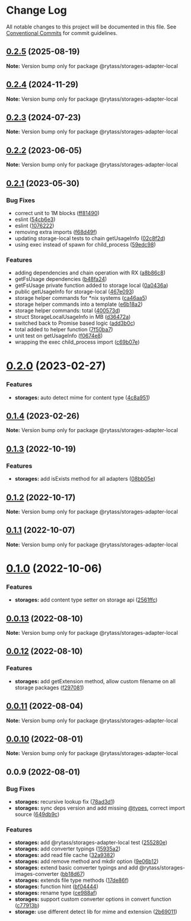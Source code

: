 # Change Log

All notable changes to this project will be documented in this file.
See [Conventional Commits](https://conventionalcommits.org) for commit guidelines.

## [0.2.5](https://github.com/Rytass/Utils/compare/@rytass/storages-adapter-local@0.2.4...@rytass/storages-adapter-local@0.2.5) (2025-08-19)

**Note:** Version bump only for package @rytass/storages-adapter-local

## [0.2.4](https://github.com/Rytass/Utils/compare/@rytass/storages-adapter-local@0.2.3...@rytass/storages-adapter-local@0.2.4) (2024-11-29)

**Note:** Version bump only for package @rytass/storages-adapter-local

## [0.2.3](https://github.com/Rytass/Utils/compare/@rytass/storages-adapter-local@0.2.2...@rytass/storages-adapter-local@0.2.3) (2024-07-23)

**Note:** Version bump only for package @rytass/storages-adapter-local

## [0.2.2](https://github.com/Rytass/Utils/compare/@rytass/storages-adapter-local@0.2.1...@rytass/storages-adapter-local@0.2.2) (2023-06-05)

**Note:** Version bump only for package @rytass/storages-adapter-local

## [0.2.1](https://github.com/Rytass/Utils/compare/@rytass/storages-adapter-local@0.2.0...@rytass/storages-adapter-local@0.2.1) (2023-05-30)

### Bug Fixes

- correct unit to 1M blocks ([ff81490](https://github.com/Rytass/Utils/commit/ff81490f52be89dc5061ee7deeb495b2940565d1))
- eslint ([54cb6e3](https://github.com/Rytass/Utils/commit/54cb6e30a4c07a8e7038154ca3c2310620bce3a4))
- eslint ([1076222](https://github.com/Rytass/Utils/commit/10762222cc673a22e852d01332c29acb85c1ee82))
- removing extra imports ([f68d49f](https://github.com/Rytass/Utils/commit/f68d49fa3e6aa0d03763481cd033c36c6a3f5287))
- updating storage-local tests to chain getUsageInfo ([02c8f2d](https://github.com/Rytass/Utils/commit/02c8f2d4f6bcb45b7959c4c358bb6fbdbc5b40da))
- using exec instead of spawn for child_process ([59edc98](https://github.com/Rytass/Utils/commit/59edc980e84899baedf5c62094aa51d668b73ba5))

### Features

- adding dependencies and chain operation with RX ([a8b86c8](https://github.com/Rytass/Utils/commit/a8b86c84ecc390ceeab1093c3c04ec057e207b91))
- getFsUsage dependencies ([b48fa24](https://github.com/Rytass/Utils/commit/b48fa2417a8d9b9f87807188876e577120eeef8b))
- getFsUsage private function added to storage local ([0a0436a](https://github.com/Rytass/Utils/commit/0a0436acb2a84091ecf779b15d15aed871a14545))
- public getUsageInfo for storage-local ([467e093](https://github.com/Rytass/Utils/commit/467e0930798e9efbb388da22795db0a701ba6ebe))
- storage helper commands for \*nix systems ([ca46aa5](https://github.com/Rytass/Utils/commit/ca46aa50a4bd2b2cc0911419ce5839a0f23eb380))
- storage helper commands into a template ([e6b18a2](https://github.com/Rytass/Utils/commit/e6b18a21f6a2dd8d91523a3dd3ccccffa54d5e1e))
- storage helper commands: total ([400573d](https://github.com/Rytass/Utils/commit/400573d26ef2f10f16d012591276755af89f35f0))
- struct StorageLocalUsageInfo in MB ([d36472a](https://github.com/Rytass/Utils/commit/d36472aa202de86ce4651e265d124fac0fb5b268))
- switched back to Promise based logic ([add3b0c](https://github.com/Rytass/Utils/commit/add3b0cf4a6c3bb987e1fe9e7ce76f96a78bb4f9))
- total added to helper function ([7f50ba7](https://github.com/Rytass/Utils/commit/7f50ba7ab8d92ebf6eed86eb629adf0870bbd691))
- unit test on getUsageInfo ([f0674e8](https://github.com/Rytass/Utils/commit/f0674e8a83ec32067a2d2c5bdf521ba9d0f2ab2c))
- wrapping the exec child_process import ([c69b07e](https://github.com/Rytass/Utils/commit/c69b07e55df292a12b64d8f9d83a88f9072b963a))

# [0.2.0](https://github.com/Rytass/Utils/compare/@rytass/storages-adapter-local@0.1.4...@rytass/storages-adapter-local@0.2.0) (2023-02-27)

### Features

- **storages:** auto detect mime for content type ([4c8a951](https://github.com/Rytass/Utils/commit/4c8a9515a1852d8431a6e9e1345d79b3e652de0c))

## [0.1.4](https://github.com/Rytass/Utils/compare/@rytass/storages-adapter-local@0.1.3...@rytass/storages-adapter-local@0.1.4) (2023-02-26)

**Note:** Version bump only for package @rytass/storages-adapter-local

## [0.1.3](https://github.com/Rytass/Utils/compare/@rytass/storages-adapter-local@0.1.2...@rytass/storages-adapter-local@0.1.3) (2022-10-19)

### Features

- **storages:** add isExists method for all adapters ([08bb05e](https://github.com/Rytass/Utils/commit/08bb05e669004dcc3a4f3e219a0c363ce9e9ef1a))

## [0.1.2](https://github.com/Rytass/Utils/compare/@rytass/storages-adapter-local@0.1.1...@rytass/storages-adapter-local@0.1.2) (2022-10-17)

**Note:** Version bump only for package @rytass/storages-adapter-local

## [0.1.1](https://github.com/Rytass/Utils/compare/@rytass/storages-adapter-local@0.1.0...@rytass/storages-adapter-local@0.1.1) (2022-10-07)

**Note:** Version bump only for package @rytass/storages-adapter-local

# [0.1.0](https://github.com/Rytass/Utils/compare/@rytass/storages-adapter-local@0.0.13...@rytass/storages-adapter-local@0.1.0) (2022-10-06)

### Features

- **storages:** add content type setter on storage api ([2561ffc](https://github.com/Rytass/Utils/commit/2561ffc5a4b66f208190ef2230c46276f9945df8))

## [0.0.13](https://github.com/Rytass/Utils/compare/@rytass/storages-adapter-local@0.0.12...@rytass/storages-adapter-local@0.0.13) (2022-08-10)

**Note:** Version bump only for package @rytass/storages-adapter-local

## [0.0.12](https://github.com/Rytass/Utils/compare/@rytass/storages-adapter-local@0.0.11...@rytass/storages-adapter-local@0.0.12) (2022-08-10)

### Features

- **storages:** add getExtension method, allow custom filename on all storage packages ([f297081](https://github.com/Rytass/Utils/commit/f297081a069f697294cc70d0957f62c2f7b05d79))

## [0.0.11](https://github.com/Rytass/Utils/compare/@rytass/storages-adapter-local@0.0.10...@rytass/storages-adapter-local@0.0.11) (2022-08-04)

**Note:** Version bump only for package @rytass/storages-adapter-local

## [0.0.10](https://github.com/Rytass/Utils/compare/@rytass/storages-adapter-local@0.0.9...@rytass/storages-adapter-local@0.0.10) (2022-08-01)

**Note:** Version bump only for package @rytass/storages-adapter-local

## 0.0.9 (2022-08-01)

### Bug Fixes

- **storages:** recursive lookup fix ([78ad3d1](https://github.com/Rytass/Utils/commit/78ad3d155b176090b0bebd1e1139ac2621a24596))
- **storages:** sync deps version and add missing [@types](https://github.com/types), correct import source ([649db9c](https://github.com/Rytass/Utils/commit/649db9cf04975689b00492afbe676edb0d495c0b))

### Features

- **storages:** add @rytass/storages-adapter-local test ([255280e](https://github.com/Rytass/Utils/commit/255280ef1f4ae8cb717acb4c1f442823c6e360ce))
- **storages:** add converter typings ([15935a2](https://github.com/Rytass/Utils/commit/15935a2d616e7d928b5288e7cbb1006659b5222e))
- **storages:** add read file cache ([32a9382](https://github.com/Rytass/Utils/commit/32a938234c08393cf24481d58d93b094021fc29b))
- **storages:** add remove method and mkdir option ([9e06b12](https://github.com/Rytass/Utils/commit/9e06b127d45726da3fd7c67f04fb309b0b63f5fc))
- **storages:** extend basic converter typings and add @rytass/storages-images-converter ([bb18d67](https://github.com/Rytass/Utils/commit/bb18d6743135242301112b65d5d83028a90df2c9))
- **storages:** extends file type methods ([17de86f](https://github.com/Rytass/Utils/commit/17de86fc4c264f9ac11a26379674a6550088c99e))
- **storages:** function hint ([bf04444](https://github.com/Rytass/Utils/commit/bf04444c60df0c99bd5d233377ea54f617f40538))
- **storages:** rename type ([ce988af](https://github.com/Rytass/Utils/commit/ce988afa85fa3ae7de683d66ae82e18ac1e5c17c))
- **storages:** support custom converter options in convert function ([c77913b](https://github.com/Rytass/Utils/commit/c77913bf252701691e114434f7e126cd3bc05987))
- **storage:** use different detect lib for mime and extension ([2b69011](https://github.com/Rytass/Utils/commit/2b69011fabb8ad2187f58251337d12763e88c8fe))
